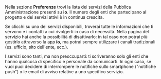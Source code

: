 Nella sezione **Preferenze** trovi la lista dei servizi della Pubblica Amministrazione presenti su **io**. Il numero degli enti che partecipano al progetto e dei servizi attivi è in continua crescita.

Se clicchi su uno dei servizi disponibili, troverai tutte le informazioni che ti servono e i contatti a cui rivolgerti in caso di necessità. Nella pagina del servizio hai anche la possibilità di disattivarlo: in tal caso non potrai più gestirlo attraverso la app **io**, ma potrai sempre utilizzare i canali tradizionali (es. ufficio, sito dell'ente, ecc.). 

I servizi sono tanti, ma non preoccuparti: ti scriveranno solo gli enti che hanno qualcosa di specifico e personale da comunicarti. In ogni caso, se vuoi puoi decidere di interrompere le notifiche sullo smartphone ("notifiche push") o le email di avviso relative a uno specifico servizio. 


